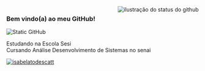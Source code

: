 <img align='right' src="https://github-readme-stats.vercel.app/api?username=isabelatodescatt&show_icons=true&title_color=783c00&text_color=af552e&icon_color=783c00&bg_color=f8efd4&cache_seconds=2300" alt="ilustração do status do github">

### Bem vindo(a) ao meu GitHub!

<img src="https://img.shields.io/static/v1?label=Overview&message=isabelatodescatt&color=f8efd4&style=for-the-badge&logo=GitHub" alt="Static GitHub">

<p>Estudando na Escola Sesi<br/> Cursando Análise Desenvolvimento de Sistemas no senai</p>

[![isabelatodescatt](https://github-readme-stats.vercel.app/api/top-langs/?username=e=isabelatodescatt&color=f8efd4&style=for-the-badge&logo=GitHub)](https://github.com/isabelatodescatt/github-readme-stats)
